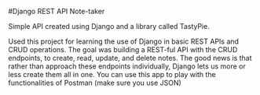 #Django REST API Note-taker
 
Simple API created using Django and a library called TastyPie.

Used this project for learning the use of Django in basic REST APIs and CRUD operations.
The goal was building a REST-ful API with the CRUD endpoints, to create, read, update, and delete notes.
The good news is that rather than approach these endpoints individually, Django lets us more or less create them all in one.
You can use this app to play with the functionalities of Postman (make sure you use JSON)
